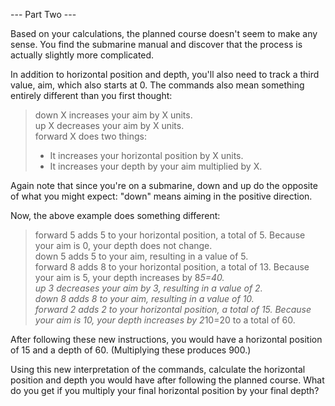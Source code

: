 --- Part Two ---

Based on your calculations, the planned course doesn't seem to make any sense. You find the submarine manual and discover that the process is actually slightly more complicated.

In addition to horizontal position and depth, you'll also need to track a third value, aim, which also starts at 0. The commands also mean something entirely different than you first thought:

> down X increases your aim by X units.<br>
> up X decreases your aim by X units.<br>
> forward X does two things:
> * It increases your horizontal position by X units.
> * It increases your depth by your aim multiplied by X.

Again note that since you're on a submarine, down and up do the opposite of what you might expect: "down" means aiming in the positive direction.

Now, the above example does something different:

> forward 5 adds 5 to your horizontal position, a total of 5. Because your aim is 0, your depth does not change.<br>
> down 5 adds 5 to your aim, resulting in a value of 5.<br>
> forward 8 adds 8 to your horizontal position, a total of 13. Because your aim is 5, your depth increases by 8*5=40.<br>
> up 3 decreases your aim by 3, resulting in a value of 2.<br>
> down 8 adds 8 to your aim, resulting in a value of 10.<br>
> forward 2 adds 2 to your horizontal position, a total of 15. Because your aim is 10, your depth increases by 2*10=20 to a total of 60.

After following these new instructions, you would have a horizontal position of 15 and a depth of 60. (Multiplying these produces 900.)

Using this new interpretation of the commands, calculate the horizontal position and depth you would have after following the planned course. What do you get if you multiply your final horizontal position by your final depth?
